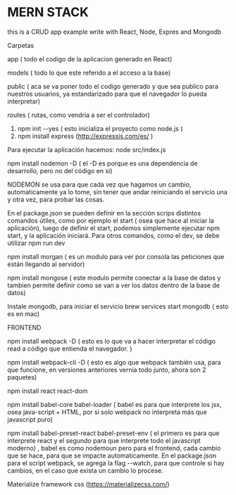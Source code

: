 # MERN STACK
this is a CRUD app example write with React, Node, Expres and Mongodb


Carpetas

app  ( todo el codigo de la aplicacion generado en React)

models ( todo lo que este referido a el acceso a la base)

public ( aca se va poner todo el codigo generado y que sea publico para nuestros usuarios, ya estandarizado para que el navegador lo pueda interpretar)

routes ( rutas, como vendria a ser el controlador)


1) npm init --yes ( esto inicializa el proyecto como node.js )
2) npm install express (http://expressjs.com/es/ )

Para ejecutar la aplicación hacemos:
node src/index.js

npm install nodemon -D ( el -D es porque es una dependencia de desarrollo, pero no del código en si)

NODEMON se usa para que cada vez que hagamos un cambio, automaticamente ya lo tome, sin tener que andar reiniciando el servicio una y otra vez, para probar las cosas.

En el package.json se pueden definir en la sección scrips distintos comandos útiles, como por ejemplo el start ( osea que hace al iniciar la aplicación), luego de definir el start, podemos simplemente ejecutar npm start, y la aplicación iniciará.
Para otros comandos, como el dev, se debe utilizar npm run dev 

npm install morgan ( es un modulo para ver por consola las peticiones que están llegando al servidor)


npm install mongose ( este modulo permite conectar a la base de datos y tambien permite definir como se van a ver los datos dentro de la base de datos)

Instale mongodb, para iniciar el servicio
brew services start mongodb ( esto es en mac)


FRONTEND

npm install webpack -D ( esto es lo que va a hacer interpretar el código read a código que entienda el navegador. )

npm install webpack-cli -D ( esto es algo que webpack también usa, para que funcione, en versiones anteriores vernia todo junto, ahora son 2 paquetes)


npm install react react-dom 

npm install babel-core babel-loader ( babel es para que interprete los jsx, osea java-script +  HTML, por si solo webpack no interpreta más que javascript puro)   

npm install babel-preset-react babel-preset-env ( el primero es para que interprete react y el segundo para que interprete todo el javascript moderno) , babel es como nodemoun pero para el frontend, cada cambio que se hace, para que se impacte automaticamente. En el package.json para el script webpack, se agrega la flag --watch, para que controle si hay cambios, en el caso que exista un cambio lo procese.

Materialize framework css (https://materializecss.com/)
